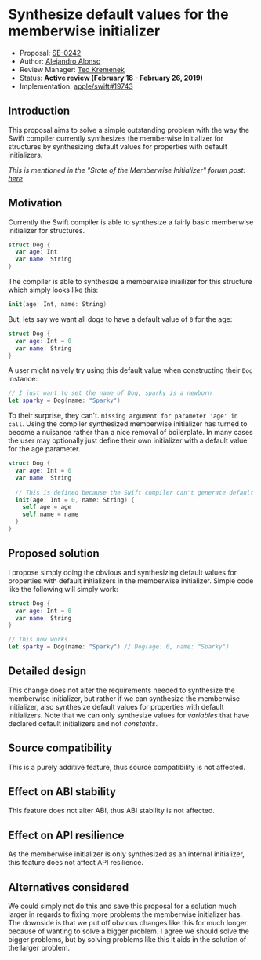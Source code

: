 # Synthesize default values for the memberwise initializer

* Proposal: [SE-0242](0242-default-values-memberwise.md)
* Author: [Alejandro Alonso](https://github.com/Azoy)
* Review Manager: [Ted Kremenek](https://github.com/tkremenek)
* Status: **Active review (February 18 - February 26, 2019)**
* Implementation: [apple/swift#19743](https://github.com/apple/swift/pull/19743)

## Introduction

This proposal aims to solve a simple outstanding problem with the way the Swift compiler currently synthesizes the memberwise initializer for structures by synthesizing default values for properties with default initializers.

*This is mentioned in the "State of the Memberwise Initializer" forum post: [here](https://forums.swift.org/t/state-of-the-memberwise-initializer/17168)*

## Motivation

Currently the Swift compiler is able to synthesize a fairly basic memberwise initializer for structures.

```swift
struct Dog {
  var age: Int
  var name: String
}
```

The compiler is able to synthesize a memberwise iniailizer for this structure which simply looks like this:

```swift
init(age: Int, name: String)
```

But, lets say we want all dogs to have a default value of `0` for the age:

```swift
struct Dog {
  var age: Int = 0
  var name: String
}
```

A user might naively try using this default value when constructing their `Dog` instance:

```swift
// I just want to set the name of Dog, sparky is a newborn
let sparky = Dog(name: "Sparky")
```

To their surprise, they can't. `missing argument for parameter 'age' in call`. Using the compiler synthesized memberwise initializer has turned to become a nuisance rather than a nice removal of boilerplate. In many cases the user may optionally just define their own initializer with a default value for the age parameter.

```swift
struct Dog {
  var age: Int = 0
  var name: String
  
  // This is defined because the Swift compiler can't generate default values for properties with an initial value
  init(age: Int = 0, name: String) {
    self.age = age
    self.name = name
  }
}
```

## Proposed solution

I propose simply doing the obvious and synthesizing default values for properties with default initializers in the memberwise initializer. Simple code like the following will simply work:

```swift
struct Dog {
  var age: Int = 0
  var name: String
}

// This now works
let sparky = Dog(name: "Sparky") // Dog(age: 0, name: "Sparky")
```

## Detailed design

This change does not alter the requirements needed to synthesize the memberwise initializer, but rather if we can synthesize the memberwise initializer, also synthesize default values for properties with default initializers. Note that we can only synthesize values for *variables* that have declared default initializers and not *constants*.

## Source compatibility

This is a purely additive feature, thus source compatibility is not affected.

## Effect on ABI stability

This feature does not alter ABI, thus ABI stability is not affected.

## Effect on API resilience

As the memberwise initializer is only synthesized as an internal initializer, this feature does not affect API resilience.

## Alternatives considered

We could simply not do this and save this proposal for a solution much larger in regards to fixing more problems the memberwise initializer has. The downside is that we put off obvious changes like this for much longer because of wanting to solve a bigger problem. I agree we should solve the bigger problems, but by solving problems like this it aids in the solution of the larger problem.